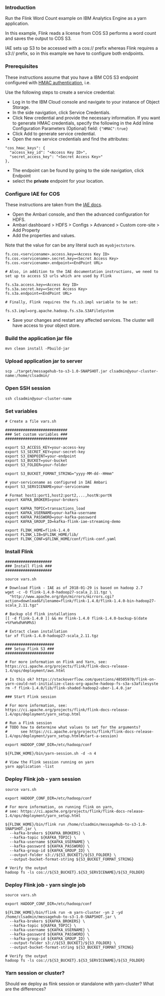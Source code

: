 
### Introduction

Run the Flink Word Count example on IBM Analytics Engine as a yarn application.  

In this example, Flink reads a license from COS S3 performs a word count and saves the output to COS S3.

IAE sets up S3 to be accessed with a cos:// prefix whereas Flink requires a s3:// prefix, so in this example we have to configure both endpoints.

### Prerequisites

These instructions assume that you have a IBM COS S3 endpoint configured with [HMAC authentication](https://console.bluemix.net/docs/services/cloud-object-storage/iam/service-credentials.html#service-credentials), i.e.

Use the following steps to create a service credential:

 - Log in to the IBM Cloud console and navigate to your instance of Object Storage.
 - In the side navigation, click Service Credentials.
 - Click New credential and provide the necessary information. If you want to generate HMAC credentials, specify the following in the Add Inline Configuration Parameters (Optional) field: `{"HMAC":true}`
 - Click Add to generate service credential.
 - Open the new service credentials and find the attributes:
 
```
"cos_hmac_keys": {
  "access_key_id": "<Access Key ID>",
  "secret_access_key": "<Secret Access Key>"
},
```
 - The endpoint can be found by going to the side navigation, click Endpoint
 - select the **private** endpoint for your location.

### Configure IAE for COS

These instructions are taken from the [IAE docs](https://console.bluemix.net/docs/services/AnalyticsEngine/configure-COS-S3-object-storage.html#configuring-clusters-to-work-with-ibm-cos-s3-object-stores).

 - Open the Ambari console, and then the advanced configuration for HDFS.
 - Ambari dashboard > HDFS > Configs > Advanced > Custom core-site > Add Property
 - Add the properties and values.
 
 Note that the value for <servicename> can be any literal such as `myobjectstore`.

```
fs.cos.<servicename>.access.key=<Access Key ID>
fs.cos.<servicename>.secret.key=<Secret Access Key>
fs.cos.<servicename>.endpoint=<EndPoint URL>

# Also, in addition to the IAE documentation instructions, we need to set up to access S3 urls which are used by Flink

fs.s3a.access.key=<Access Key ID>
fs.s3a.secret.key=<Secret Access Key>
fs.s3a.endpoint=<EndPoint URL>

# Finally, Flink requires the fs.s3.impl variable to be set:

fs.s3.impl=org.apache.hadoop.fs.s3a.S3AFileSystem
```

 - Save your changes and restart any affected services. The cluster will have access to your object store.
 
### Build the application jar file

    mvn clean install -Pbuild-jar
    
### Upload application jar to server

    scp ./target/messagehub-to-s3-1.0-SNAPSHOT.jar clsadmin@your-cluster-name:/home/clsadmin/

### Open SSH session

    ssh clsadmin@your-cluster-name
    
### Set variables

    # Create a file vars.sh

    ############################
    ### Set custom variables ###
    ############################

    export S3_ACCESS_KEY=your-access-key
    export S3_SECRET_KEY=your-secret-key
    export S3_ENDPOINT=your-endpoint
    export S3_BUCKET=your-bucket
    export S3_FOLDER=your-folder
    
    export S3_BUCKET_FORMAT_STRING="yyyy-MM-dd--HHmm"
    
    # your-servicename as configured in IAE Ambari
    export S3_SERVICENAME=your-servicename
    
    # Format host1:port1,host2:port2,...,hostN:portN
    export KAFKA_BROKERS=your-brokers
    
    export KAFKA_TOPIC=transactions_load
    export KAFKA_USERNAME=your-kafka-username
    export KAFKA_PASSWORD=your-kafka-password
    export KAFKA_GROUP_ID=kafka-flink-iae-streaming-demo
    
    export FLINK_HOME=flink-1.4.0
    export FLINK_LIB=$FLINK_HOME/lib/
    export FLINK_CONF=$FLINK_HOME/conf/flink-conf.yaml

### Install Flink

    #####################
    ### Install Flink ###
    #####################
    
    source vars.sh

    # Download Flink - IAE as of 2018-01-29 is based on hadoop 2.7
    wget -c -O flink-1.4.0-hadoop27-scala_2.11.tgz \
      "http://www.apache.org/dyn/mirrors/mirrors.cgi?action=download&filename=flink/flink-1.4.0/flink-1.4.0-bin-hadoop27-scala_2.11.tgz"

    # Backup old flink installations
    [[ -d flink-1.4.0 ]] && mv flink-1.4.0 flink-1.4.0-backup-$(date +%Y%m%d%H%M%S)
    
    # Extract clean installation
    tar xf flink-1.4.0-hadoop27-scala_2.11.tgz
  
    ######################
    ### Setup Flink S3 ###
    ######################
    
    # For more information on Flink and Yarn, see: https://ci.apache.org/projects/flink/flink-docs-release-1.4/ops/deployment/aws.html
    
    # Is this ok? https://stackoverflow.com/questions/48505970/flink-on-yarn-could-not-initialize-class-org-apache-hadoop-fs-s3a-s3afilesyste
    rm -f flink-1.4.0/lib/flink-shaded-hadoop2-uber-1.4.0.jar
    
    ### Start Flink session

    # For more information, see: https://ci.apache.org/projects/flink/flink-docs-release-1.4/ops/deployment/yarn_setup.html

    # Run a Flink session
    # TODO how to determine what values to set for the arguments?
    #      see https://ci.apache.org/projects/flink/flink-docs-release-1.4/ops/deployment/yarn_setup.html#start-a-session)
    
    export HADOOP_CONF_DIR=/etc/hadoop/conf
   
    ${FLINK_HOME}/bin/yarn-session.sh -d -n 4

    # View the Flink session running on yarn
    yarn application -list

### Deploy Flink job - yarn session

    source vars.sh

    export HADOOP_CONF_DIR=/etc/hadoop/conf

    # For more information, on running flink on yarn, 
    # see: https://ci.apache.org/projects/flink/flink-docs-release-1.4/ops/deployment/yarn_setup.html
       
    ${FLINK_HOME}/bin/flink run /home/clsadmin/messagehub-to-s3-1.0-SNAPSHOT.jar \
      --kafka-brokers ${KAFKA_BROKERS} \
      --kafka-topic ${KAFKA_TOPIC} \
      --kafka-username ${KAFKA_USERNAME} \
      --kafka-password ${KAFKA_PASSWORD} \
      --kafka-group-id ${KAFKA_GROUP_ID} \
      --output-folder s3://${S3_BUCKET}/${S3_FOLDER} \
      --output-bucket-format-string ${S3_BUCKET_FORMAT_STRING}

    # Verify the output
    hadoop fs -ls cos://${S3_BUCKET}.${S3_SERVICENAME}/${S3_FOLDER}

### Deploy Flink job - yarn single job

    source vars.sh

    export HADOOP_CONF_DIR=/etc/hadoop/conf

    ${FLINK_HOME}/bin/flink run -m yarn-cluster -yn 2 -yd /home/clsadmin/messagehub-to-s3-1.0-SNAPSHOT.jar \
      --kafka-brokers ${KAFKA_BROKERS} \
      --kafka-topic ${KAFKA_TOPIC} \
      --kafka-username ${KAFKA_USERNAME} \
      --kafka-password ${KAFKA_PASSWORD} \
      --kafka-group-id ${KAFKA_GROUP_ID} \
      --output-folder s3://${S3_BUCKET}/${S3_FOLDER} \
      --output-bucket-format-string ${S3_BUCKET_FORMAT_STRING}

    # Verify the output
    hadoop fs -ls cos://${S3_BUCKET}.${S3_SERVICENAME}/${S3_FOLDER}
    
    
### Yarn session or cluster?

Should we deploy as flink session or standalone with yarn-cluster? What are the differences?
